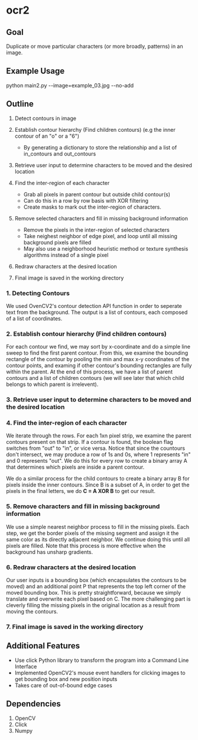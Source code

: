 # ocr2

## Goal

Duplicate or move particular characters (or more broadly, patterns) in an image.

## Example Usage

python main2.py --image=example_03.jpg --no-add

## Outline

1. Detect contours in image
2. Establish contour hierarchy (Find children contours) (e.g the inner contour of an "o" or a "6")
   * By generating a dictionary to store the relationship and a list of in_contours and out_contours
3. Retrieve user input to determine characters to be moved and the desired location
4. Find the inter-region of each character
   * Grab all pixels in parent contour but outside child contour(s)
   * Can do this in a row by row basis with XOR filtering
   * Create masks to mark out the inter-region of characters.
  
5. Remove selected characters and fill in missing background information
   * Remove the pixels in the inter-region of selected characters
   * Take neighest neighbor of edge pixel, and loop until all missing background pixels are filled
   * May also use a neighborhood heuristic method or texture synthesis algorithms instead of a single pixel
6. Redraw characters at the desired location
7. Final image is saved in the working directory

### 1. Detecting Contours
We used OvenCV2's contour detection API function in order to seperate text from the background. The output is a list of contours, each composed of a list of coordinates.

### 2. Establish contour hierarchy (Find children contours)
For each contour we find, we may sort by x-coordinate and do a simple line sweep to find the first parent contour. From this, we examine the bounding rectangle of the contour by pooling the min and max x-y coordinates of the contour points, and examing if other contour's bounding rectangles are fully within the parent. At the end of this process, we have a list of parent contours and a list of children contours (we will see later that which child belongs to which parent is irrelevent).

### 3. Retrieve user input to determine characters to be moved and the desired location

### 4. Find the inter-region of each character
We iterate through the rows. For each 1xn pixel strip, we examine the parent contours present on that strip. If a contour is found, the boolean flag switches from "out" to "in", or vice versa. Notice that since the countours don't intersect, we may produce a row of 1s and 0s, where 1 represents "in" and 0 represents "out". We do this for every row to create a binary array A that determines which pixels are inside a parent contour.

We do a similar process for the child contours to create a binary array B for pixels inside the inner contours. Since B is a subset of A, in order to get the pixels in the final letters, we do **C = A XOR B** to get our result.

### 5. Remove characters and fill in missing background information
We use a simple nearest neighbor process to fill in the missing pixels. Each step, we get the border pixels of the missing segment and assign it the same color as its directly adjacent neighbor. We continue doing this until all pixels are filled. Note that this process is more effective when the background has unsharp gradients.

### 6. Redraw characters at the desired location
Our user inputs is a bounding box (which encapsulates the contours to be moved) and an additional point P that represents the top left corner of the moved bounding box. This is pretty straightforward, because we simply translate and overwrite each pixel based on C. The more challenging part is cleverly filling the missing pixels in the original location as a result from moving the contours.

### 7. Final image is saved in the working directory


## Additional Features

* Use click Python library to transform the program into a Command Line Interface
* Implemented OpenCV2's mouse event handlers for clicking images to get bounding box and new position inputs
* Takes care of out-of-bound edge cases

## Dependencies

1. OpenCV
2. Click
3. Numpy

